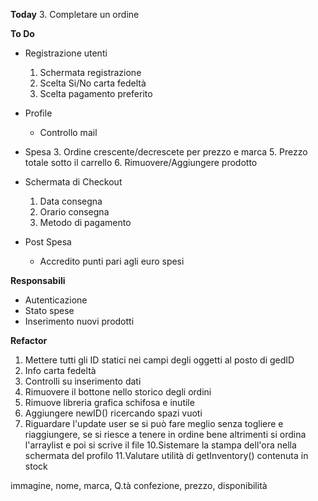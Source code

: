 **Today**
3. Completare un ordine

**To Do**

* Registrazione utenti
  1. Schermata registrazione
  2. Scelta Si/No carta fedeltà
  3. Scelta pagamento preferito

* Profile
  * Controllo mail

* Spesa
  3. Ordine crescente/decrescete per prezzo e marca
  5. Prezzo totale sotto il carrello
  6. Rimuovere/Aggiungere prodotto
* Schermata di Checkout
  1. Data consegna
  2. Orario consegna
  3. Metodo di pagamento
* Post Spesa
  * Accredito punti pari agli euro spesi



**Responsabili**
* Autenticazione
* Stato spese
* Inserimento nuovi prodotti


**Refactor**
1. Mettere tutti gli ID statici nei campi degli oggetti al posto di gedID
2. Info carta fedeltà
3. Controlli su inserimento dati
5. Rimuovere il bottone nello storico degli ordini
6. Rimuove libreria grafica schifosa e inutile
7. Aggiungere newID() ricercando spazi vuoti
8. Riguardare l'update user se si può fare meglio senza togliere e riaggiungere, se si riesce a tenere in ordine bene altrimenti si ordina l'arraylist e poi si scrive il file
10.Sistemare la stampa dell'ora nella schermata del profilo 
11.Valutare utilità di getInventory() contenuta in stock






immagine, nome, marca, Q.tà confezione, prezzo, disponibilità